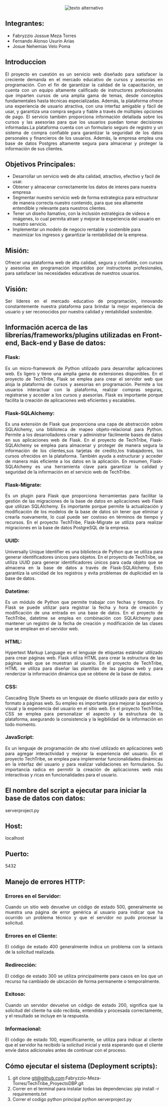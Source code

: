 <div align="center">
  <img src=https://github.com/Fabryzzio-Meza-Torres/TechTribe_ProyectoDBP/blob/TechTribe/static/images/Logo2.png?raw=true alt="texto alternativo">
</div>

## Integrantes:
- Fabryzzio Jossue Meza Torres
- Fernando Alonso Usurin Arias 
- Josue Nehemias Velo Poma

## Introduccion
<p align="justify">El proyecto en cuestión es un servicio web diseñado para satisfacer la creciente demanda en el mercado educativo de cursos y asesorías en programación. Con el fin de garantizar la calidad de la capacitación, se cuenta con un equipo altamente calificado de instructores profesionales que imparten cursos de una amplia gama de temas, desde conceptos fundamentales hasta técnicas especializadas. Además, la plataforma ofrece una experiencia de usuario atractiva, con una interfaz amigable y fácil de usar, y garantiza una compra segura y fiable a través de múltiples opciones de pago. El servicio también proporciona información detallada sobre los cursos y las asesorías para que los usuarios puedan tomar decisiones informadas.La plataforma cuenta con un formulario seguro de registro y un sistema de compra confiable para garantizar la seguridad de los datos personales y financieros de los usuarios. Además, la empresa emplea una base de datos Postgres altamente segura para almacenar y proteger la información de sus clientes.</p>

## Objetivos Principales:
- Desarrollar un servicio web de alta calidad, atractivo, efectivo y facil de usar.
- Obtener y almacenar correctamente los datos de interes para nuestra empresa
- Segmentar nuestro servicio web de forma estrategica para estructurar de manera correcta nuestro contenido, para que sea altamente entendible y relevante para nuestros clientes.
- Tener un diseño llamativo, con la inclusión estratégica de videos e imágenes, lo cual permita atraer y mejorar la experiencia del usuario en nuestro servicio.
- Implementar un modelo de negocio rentable y sostenible para maximizar los ingresos y garantizar la rentabilidad de la empresa.

## Misión: 
<p align="justify">Ofrecer una plataforma web de alta calidad, segura y confiable, con cursos y asesorías en programación impartidos por instructores profesionales, para satisfacer las necesidades educativas de nuestros usuarios.</p>

## Visión: 
<p align="justify">Ser líderes en el mercado educativo de programación, innovando constantemente nuestra plataforma para brindar la mejor experiencia de usuario y ser reconocidos por nuestra calidad y rentabilidad sostenible.</p>

## Información acerca de las librerías/frameworks/plugins utilizadas en Front-end, Back-end y Base de datos:

### __Flask__:
<p align="justify">Es un micro-framework de Python utilizado para desarrollar aplicaciones web. Es ligero y tiene una amplia gama de extensiones disponibles. En el proyecto de TechTribe, Flask se emplea para crear el servidor web que aloja la plataforma de cursos y asesorías en programación. Permite a los usuarios interactuar con la plataforma, realizar compras seguras, registrarse y acceder a los cursos y asesorías. Flask es importante porque facilita la creación de aplicaciones web eficientes y escalables.</p>

### __Flask-SQLAlchemy__:
<p align="justify">Es una extensión de Flask que proporciona una capa de abstracción sobre SQLAlchemy, una biblioteca de mapeo objeto-relacional para Python. Permite a los desarrolladores crear y administrar fácilmente bases de datos en sus aplicaciones web de Flask. En el proyecto de TechTribe, Flask-SQLAlchemy se emplea para almacenar y proteger de manera segura la información de los clientes,sus tarjetas de credito,los trabajadores, los cursos ofrecidos en la plataforma. También ayuda a estructurar y acceder de manera más eficiente a los datos en la aplicación. En resumen, Flask-SQLAlchemy es una herramienta clave para garantizar la calidad y seguridad de la información en el servicio web de TechTribe.</p>

### __Flask-Migrate__:
<p align="justify">Es un plugin para Flask que proporciona herramientas para facilitar la gestión de las migraciones de la base de datos en aplicaciones web Flask que utilizan SQLAlchemy. Es importante porque permite la actualización y modificación de los modelos de la base de datos sin tener que eliminar y crearla nuevamente, lo cual puede ser costoso en términos de tiempo y recursos. En el proyecto TechTribe, Flask-Migrate se utiliza para realizar migraciones en la base de datos PostgreSQL de la empresa.</p>

### __UUID__:
<p align="justify">Universally Unique Identifier es una biblioteca de Python que se utiliza para generar identificadores únicos para objetos. En el proyecto de TechTribe, se utiliza UUID para generar identificadores únicos para cada objeto que se almacena en la base de datos a través de Flask-SQLAlchemy. Esto garantiza la unicidad de los registros y evita problemas de duplicidad en la base de datos.</p>

### __Datetime__:
<p align="justify">Es un módulo de Python que permite trabajar con fechas y tiempos. En Flask se puede utilizar para registrar la fecha y hora de creación y modificación de una entrada en una base de datos. En el proyecto de TechTribe, datetime se emplea en combinación con SQLAlchemy para mantener un registro de la fecha de creación y modificación de las clases que se emplean en el servidor web.</p>

### __HTML__:
<p align="justify">Hypertext Markup Language es el lenguaje de etiquetas estándar utilizado para crear páginas web. Flask utiliza HTML para crear la estructura de las páginas web que se muestran al usuario. En el proyecto de TechTribe, HTML se utiliza para diseñar las plantillas de las páginas web y para renderizar la información dinámica que se obtiene de la base de datos.</p>

### __CSS__:
<p align="justify">Cascading Style Sheets es un lenguaje de diseño utilizado para dar estilo y formato a páginas web. Su empleo es importante para mejorar la apariencia visual y la experiencia del usuario en el sitio web. En el proyecto TechTribe, CSS se emplea para personalizar el aspecto y la estructura de la plataforma, asegurando la consistencia y la legibilidad de la información en todo momento.</p>

### __JavaScript__:
<p align="justify">Es un lenguaje de programación de alto nivel utilizado en aplicaciones web para agregar interactividad y mejorar la experiencia del usuario. En el proyecto TechTribe, se emplea para implementar funcionalidades dinámicas en la interfaz del usuario y para realizar validaciones en formularios. Su importancia radica en permitir la creación de aplicaciones web más interactivas y ricas en funcionalidades para el usuario.</p>

## El nombre del script a ejecutar para iniciar la base de datos con datos:
serverproject.py

## Host:
localhost

## Puerto:
5432

## Manejo de errores HTTP:
### __Errores en el Servidor__:
<p align="justify">Cuando un sitio web devuelve un código de estado 500, generalmente se muestra una página de error genérica al usuario para indicar que ha ocurrido un problema técnico y que el servidor no pudo procesar la solicitud.</p>
 






### __Errores en el Cliente__:
<p align="justify">El código de estado 400 generalmente indica un problema con la sintaxis de la solicitud realizada.</p>

### __Redirección__:
<p align="justify">El código de estado 300 se utiliza principalmente para casos en los que un recurso ha cambiado de ubicación de forma permanente o temporalmente.</p>

### __Exitoso__:
<p align="justify">Cuando un servidor devuelve un código de estado 200, significa que la solicitud del cliente ha sido recibida, entendida y procesada correctamente, y el resultado se incluye en la respuesta.</p>

### __Informacional__:
<p align="justify">El código de estado 100, específicamente, se utiliza para indicar al cliente que el servidor ha recibido la solicitud inicial y está esperando que el cliente envíe datos adicionales antes de continuar con el proceso.</p>

## Cómo ejecutar el sistema (Deployment scripts):
1. git clone git@github.com:Fabryzzio-Meza-Torres/TechTribe_ProyectoDBP.git 
2. Correr en el terminal para instalar todas las dependencias:
pip install -r requirements.txt
3. Correr el codigo python principal
python serverproject.py            
